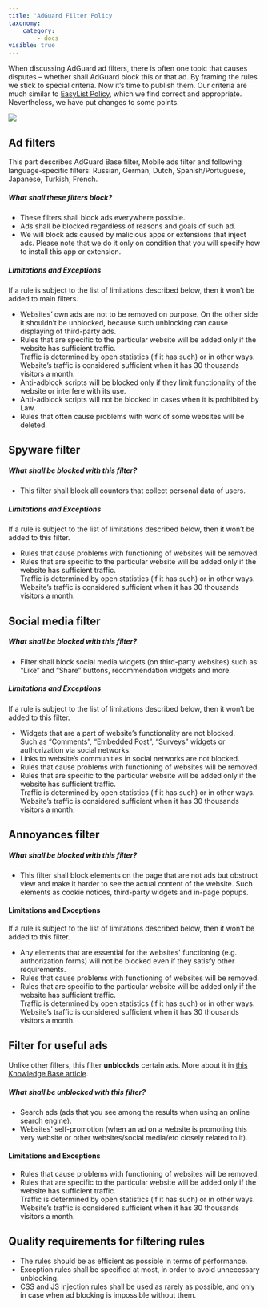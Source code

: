 ```yaml
---
title: 'AdGuard Filter Policy'
taxonomy:
    category:
        - docs
visible: true
---
```


When discussing AdGuard ad filters, there is often one topic that causes disputes – whether shall AdGuard block this or that ad. By framing the rules we stick to special criteria. Now it’s time to publish them. Our criteria are much similar to [EasyList Policy](https://easylist.to/pages/policy.html), which we find correct and appropriate. Nevertheless, we have put changes to some points.

![](https://cdn.adguard.com/public/Adguard/Common/page_filtering.png)


## Ad filters

This part describes AdGuard Base filter, Mobile ads filter and following language-specific filters: Russian, German, Dutch, Spanish/Portuguese, Japanese, Turkish, French.

##### What shall these filters block?

- These filters shall block ads everywhere possible. 
- Ads shall be blocked regardless of reasons and goals of such ad.
- We will block ads caused by malicious apps or extensions that inject ads. Please note that we do it only on condition that you will specify how to install this app or extension.

##### Limitations and Exceptions

If a rule is subject to the list of limitations described below, then it won’t be added to main filters.

- Websites’ own ads are not to be removed on purpose. On the other side it shouldn’t be unblocked, because such unblocking can cause displaying of third-party ads.
- Rules that are specific to the particular website will be added only if the website has sufficient traffic.  
 Traffic is determined by open statistics (if it has such) or in other ways.  
 Website’s traffic is considered sufficient when it has 30 thousands visitors a month.
- Anti-adblock scripts will be blocked only if they limit functionality of the website or interfere with its use.
- Anti-adblock scripts will not be blocked in cases when it is prohibited by Law.
- Rules that often cause problems with work of some websites will be deleted.


## Spyware filter

##### What shall be blocked with this filter?

- This filter shall block all counters that collect personal data of users.

##### Limitations and Exceptions

If a rule is subject to the list of limitations described below, then it won’t be added to this filter.

- Rules that cause problems with functioning of websites will be removed.
- Rules that are specific to the particular website will be added only if the website has sufficient traffic.  
 Traffic is determined by open statistics (if it has such) or in other ways.  
 Website’s traffic is considered sufficient when it has 30 thousands visitors a month.


## Social media filter

##### What shall be blocked with this filter?

- Filter shall block social media widgets (on third-party websites) such as: “Like” and “Share” buttons, recommendation widgets and more.

##### Limitations and Exceptions

If a rule is subject to the list of limitations described below, then it won’t be added to this filter.

- Widgets that are a part of website’s functionality are not blocked.  
 Such as “Comments”, “Embedded Post”, “Surveys” widgets or authorization via social networks.
- Links to website’s communities in social networks are not blocked.
- Rules that cause problems with functioning of websites will be removed.
- Rules that are specific to the particular website will be added only if the website has sufficient traffic.  
 Traffic is determined by open statistics (if it has such) or in other ways.  
 Website’s traffic is considered sufficient when it has 30 thousands visitors a month.


## Annoyances filter

##### What shall be blocked with this filter?

- This filter shall block elements on the page that are not ads but obstruct view and make it harder to see the actual content of the website. Such elements as cookie notices, third-party widgets and in-page popups.

#### Limitations and Exceptions

If a rule is subject to the list of limitations described below, then it won’t be added to this filter.

- Any elements that are essential for the websites' functioning (e.g. authorization forms) will not be blocked even if they satisfy other requirements.
- Rules that cause problems with functioning of websites will be removed.
- Rules that are specific to the particular website will be added only if the website has sufficient traffic.  
 Traffic is determined by open statistics (if it has such) or in other ways.  
 Website’s traffic is considered sufficient when it has 30 thousands visitors a month.


## Filter for useful ads

Unlike other filters, this filter **unblockds** certain ads. More about it in [this Knowledge Base article](https://kb.adguard.com/en/general/search-ads-and-self-promotion). 

##### What shall be unblocked with this filter?

- Search ads (ads that you see among the results when using an online search engine).
- Websites' self-promotion (when an ad on a website is promoting this very website or other websites/social media/etc closely related to it).

#### Limitations and Exceptions

- Rules that cause problems with functioning of websites will be removed.
- Rules that are specific to the particular website will be added only if the website has sufficient traffic.  
 Traffic is determined by open statistics (if it has such) or in other ways.  
 Website’s traffic is considered sufficient when it has 30 thousands visitors a month.


## Quality requirements for filtering rules

- The rules should be as efficient as possible in terms of performance.
- Exception rules shall be specified at most, in order to avoid unnecessary unblocking.
- CSS and JS injection rules shall be used as rarely as possible, and only in case when ad blocking is impossible without them.